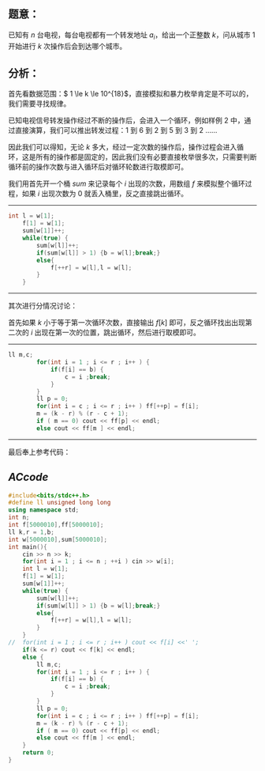 ## 题意：

已知有 $n$ 台电视，每台电视都有一个转发地址 $a_i$，给出一个正整数 $k$，问从城市 $1$ 开始进行 $k$ 次操作后会到达哪个城市。

## 分析：

首先看数据范围：$ 1 \le k \le 10^{18}$，直接模拟和暴力枚举肯定是不可以的，我们需要寻找规律。

已知电视信号转发操作经过不断的操作后，会进入一个循环，例如样例 $2$ 中，通过直接演算，我们可以推出转发过程：$1$ 到 $6$ 到 $2$ 到 $5$ 到 $3$ 到 $2$ ……

因此我们可以得知，无论 $k$ 多大，经过一定次数的操作后，操作过程会进入循环，这是所有的操作都是固定的，因此我们没有必要直接枚举很多次，只需要判断循环前的操作次数与进入循环后对循环轮数进行取模即可。

我们用首先开一个桶 $sum$ 来记录每个 $i$ 出现的次数，用数组 $f$ 来模拟整个循环过程，如果 $i$ 出现次数为 $0$ 就丢入桶里，反之直接跳出循环。


------------

```cpp
int l = w[1];
	f[1] = w[1];
	sum[w[1]]++;
	while(true) {
	    sum[w[l]]++;
		if(sum[w[l]] > 1) {b = w[l];break;}
		else{
		    f[++r] = w[l],l = w[l];
	    }
	}
```


------------

其次进行分情况讨论：

首先如果 $k$ 小于等于第一次循环次数，直接输出 $f[k]$ 即可，反之循环找出出现第二次的 $i$ 出现在第一次的位置，跳出循环，然后进行取模即可。


------------
```cpp
ll m,c;
        for(int i = 1 ; i <= r ; i++ ) {
	    	if(f[i] == b) {
	    		c = i ;break;
		    }
	    }
	    ll p = 0;
	    for(int i = c ; i <= r ; i++ ) ff[++p] = f[i]; 
        m = (k - r) % (r - c + 1);
        if ( m == 0) cout << ff[p] << endl;
        else cout << ff[m ] << endl; 
```


------------
最后奉上参考代码：

## $ACcode$

```cpp
#include<bits/stdc++.h>
#define ll unsigned long long
using namespace std;
int n;
int f[5000010],ff[5000010];
ll k,r = 1,b;
int w[5000010],sum[5000010];
int main(){
	cin >> n >> k;
	for(int i = 1 ; i <= n ; ++i ) cin >> w[i];
	int l = w[1];
	f[1] = w[1];
	sum[w[1]]++;
	while(true) {
	    sum[w[l]]++;
		if(sum[w[l]] > 1) {b = w[l];break;}
		else{
		    f[++r] = w[l],l = w[l];
	    }
	}
//	for(int i = 1 ; i <= r ; i++ ) cout << f[i] <<' ';
	if(k <= r) cout << f[k] << endl;
    else {
    	ll m,c;
        for(int i = 1 ; i <= r ; i++ ) {
	    	if(f[i] == b) {
	    		c = i ;break;
		    }
	    }
	    ll p = 0;
	    for(int i = c ; i <= r ; i++ ) ff[++p] = f[i]; 
        m = (k - r) % (r - c + 1);
        if ( m == 0) cout << ff[p] << endl;
        else cout << ff[m ] << endl; 
	}
	return 0;
}
```


